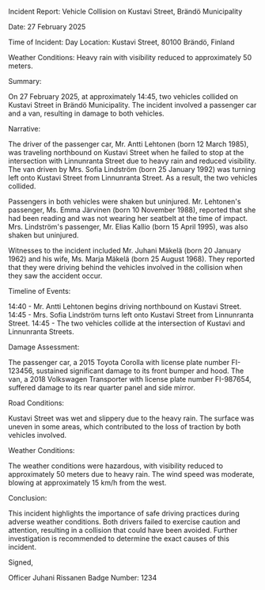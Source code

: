 Incident Report: Vehicle Collision on Kustavi Street, Brändö Municipality

Date: 27 February 2025

Time of Incident: Day
Location: Kustavi Street, 80100 Brändö, Finland

Weather Conditions: Heavy rain with visibility reduced to approximately 50 meters.

Summary:

On 27 February 2025, at approximately 14:45, two vehicles collided on Kustavi Street in Brändö Municipality. The incident involved a passenger car and a van, resulting in damage to both vehicles.

Narrative:

The driver of the passenger car, Mr. Antti Lehtonen (born 12 March 1985), was traveling northbound on Kustavi Street when he failed to stop at the intersection with Linnunranta Street due to heavy rain and reduced visibility. The van driven by Mrs. Sofia Lindström (born 25 January 1992) was turning left onto Kustavi Street from Linnunranta Street. As a result, the two vehicles collided.

Passengers in both vehicles were shaken but uninjured. Mr. Lehtonen's passenger, Ms. Emma Järvinen (born 10 November 1988), reported that she had been reading and was not wearing her seatbelt at the time of impact. Mrs. Lindström's passenger, Mr. Elias Kallio (born 15 April 1995), was also shaken but uninjured.

Witnesses to the incident included Mr. Juhani Mäkelä (born 20 January 1962) and his wife, Ms. Marja Mäkelä (born 25 August 1968). They reported that they were driving behind the vehicles involved in the collision when they saw the accident occur.

Timeline of Events:

14:40 - Mr. Antti Lehtonen begins driving northbound on Kustavi Street.
14:45 - Mrs. Sofia Lindström turns left onto Kustavi Street from Linnunranta Street.
14:45 - The two vehicles collide at the intersection of Kustavi and Linnunranta Streets.

Damage Assessment:

The passenger car, a 2015 Toyota Corolla with license plate number FI-123456, sustained significant damage to its front bumper and hood. The van, a 2018 Volkswagen Transporter with license plate number FI-987654, suffered damage to its rear quarter panel and side mirror.

Road Conditions:

Kustavi Street was wet and slippery due to the heavy rain. The surface was uneven in some areas, which contributed to the loss of traction by both vehicles involved.

Weather Conditions:

The weather conditions were hazardous, with visibility reduced to approximately 50 meters due to heavy rain. The wind speed was moderate, blowing at approximately 15 km/h from the west.

Conclusion:

This incident highlights the importance of safe driving practices during adverse weather conditions. Both drivers failed to exercise caution and attention, resulting in a collision that could have been avoided. Further investigation is recommended to determine the exact causes of this incident.

Signed,

Officer Juhani Rissanen
Badge Number: 1234